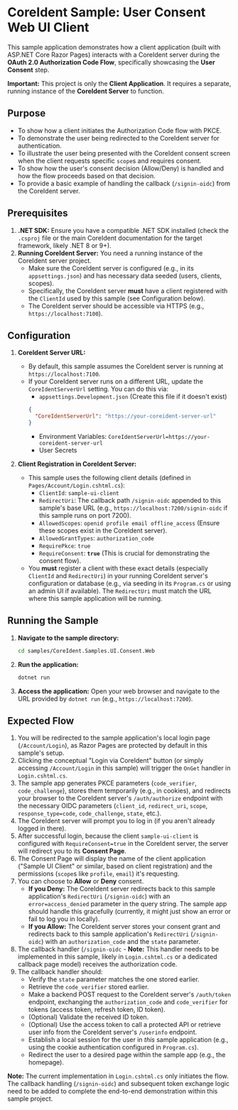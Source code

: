 # CoreIdent Sample: User Consent Web UI Client

This sample application demonstrates how a client application (built with ASP.NET Core Razor Pages) interacts with a CoreIdent server during the **OAuth 2.0 Authorization Code Flow**, specifically showcasing the **User Consent** step.

**Important:** This project is only the **Client Application**. It requires a separate, running instance of the **CoreIdent Server** to function.

## Purpose

*   To show how a client initiates the Authorization Code flow with PKCE.
*   To demonstrate the user being redirected to the CoreIdent server for authentication.
*   To illustrate the user being presented with the CoreIdent consent screen when the client requests specific `scope`s and requires consent.
*   To show how the user's consent decision (Allow/Deny) is handled and how the flow proceeds based on that decision.
*   To provide a basic example of handling the callback (`/signin-oidc`) from the CoreIdent server.

## Prerequisites

1.  **.NET SDK:** Ensure you have a compatible .NET SDK installed (check the `.csproj` file or the main CoreIdent documentation for the target framework, likely .NET 8 or 9+).
2.  **Running CoreIdent Server:** You need a running instance of the CoreIdent server project.
    *   Make sure the CoreIdent server is configured (e.g., in its `appsettings.json`) and has necessary data seeded (users, clients, scopes).
    *   Specifically, the CoreIdent server **must** have a client registered with the `ClientId` used by this sample (see Configuration below).
    *   The CoreIdent server should be accessible via HTTPS (e.g., `https://localhost:7100`).

## Configuration

1.  **CoreIdent Server URL:**
    *   By default, this sample assumes the CoreIdent server is running at `https://localhost:7100`.
    *   If your CoreIdent server runs on a different URL, update the `CoreIdentServerUrl` setting. You can do this via:
        *   `appsettings.Development.json` (Create this file if it doesn't exist)
        ```json
        {
          "CoreIdentServerUrl": "https://your-coreident-server-url"
        }
        ```
        *   Environment Variables: `CoreIdentServerUrl=https://your-coreident-server-url`
        *   User Secrets

2.  **Client Registration in CoreIdent Server:**
    *   This sample uses the following client details (defined in `Pages/Account/Login.cshtml.cs`):
        *   `ClientId`: `sample-ui-client`
        *   `RedirectUri`: The callback path `/signin-oidc` appended to this sample's base URL (e.g., `https://localhost:7200/signin-oidc` if this sample runs on port 7200).
        *   `AllowedScopes`: `openid profile email offline_access` (Ensure these scopes exist in the CoreIdent server).
        *   `AllowedGrantTypes`: `authorization_code`
        *   `RequirePkce`: `true`
        *   `RequireConsent`: **`true`** (This is crucial for demonstrating the consent flow).
    *   You **must** register a client with these exact details (especially `ClientId` and `RedirectUri`) in your running CoreIdent server's configuration or database (e.g., via seeding in its `Program.cs` or using an admin UI if available). The `RedirectUri` must match the URL where this sample application will be running.

## Running the Sample

1.  **Navigate to the sample directory:**
    ```bash
    cd samples/CoreIdent.Samples.UI.Consent.Web
    ```
2.  **Run the application:**
    ```bash
    dotnet run
    ```
3.  **Access the application:** Open your web browser and navigate to the URL provided by `dotnet run` (e.g., `https://localhost:7200`).

## Expected Flow

1.  You will be redirected to the sample application's local login page (`/Account/Login`), as Razor Pages are protected by default in this sample's setup.
2.  Clicking the conceptual "Login via CoreIdent" button (or simply accessing `/Account/Login` in this sample) will trigger the `OnGet` handler in `Login.cshtml.cs`.
3.  The sample app generates PKCE parameters (`code_verifier`, `code_challenge`), stores them temporarily (e.g., in cookies), and redirects your browser to the CoreIdent server's `/auth/authorize` endpoint with the necessary OIDC parameters (`client_id`, `redirect_uri`, `scope`, `response_type=code`, `code_challenge`, `state`, etc.).
4.  The CoreIdent server will prompt you to log in (if you aren't already logged in there).
5.  After successful login, because the client `sample-ui-client` is configured with `RequireConsent=true` in the CoreIdent server, the server will redirect you to its **Consent Page**.
6.  The Consent Page will display the name of the client application ("Sample UI Client" or similar, based on client registration) and the permissions (`scope`s like `profile`, `email`) it's requesting.
7.  You can choose to **Allow** or **Deny** consent.
    *   **If you Deny:** The CoreIdent server redirects back to this sample application's `RedirectUri` (`/signin-oidc`) with an `error=access_denied` parameter in the query string. The sample app should handle this gracefully (currently, it might just show an error or fail to log you in locally).
    *   **If you Allow:** The CoreIdent server stores your consent grant and redirects back to this sample application's `RedirectUri` (`/signin-oidc`) with an `authorization_code` and the `state` parameter.
8.  The callback handler (`/signin-oidc` - **Note:** This handler needs to be implemented in this sample, likely in `Login.cshtml.cs` or a dedicated callback page model) receives the authorization code.
9.  The callback handler should:
    *   Verify the `state` parameter matches the one stored earlier.
    *   Retrieve the `code_verifier` stored earlier.
    *   Make a backend POST request to the CoreIdent server's `/auth/token` endpoint, exchanging the `authorization_code` and `code_verifier` for tokens (access token, refresh token, ID token).
    *   (Optional) Validate the received ID token.
    *   (Optional) Use the access token to call a protected API or retrieve user info from the CoreIdent server's `/userinfo` endpoint.
    *   Establish a local session for the user in *this* sample application (e.g., using the cookie authentication configured in `Program.cs`).
    *   Redirect the user to a desired page within the sample app (e.g., the homepage).

**Note:** The current implementation in `Login.cshtml.cs` only initiates the flow. The callback handling (`/signin-oidc`) and subsequent token exchange logic need to be added to complete the end-to-end demonstration within this sample project. 